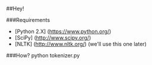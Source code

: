 ##Hey!

###Requirements
* [Python 2.X] (https://www.python.org/) 
* [SciPy] (http://www.scipy.org/) 
* [NLTK] (http://www.nltk.org/) (we'll use this one later)

###How?
	python tokenizer.py